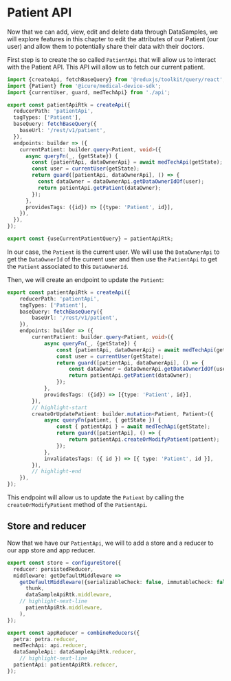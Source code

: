 # Patient API

Now that we can add, view, edit and delete data through DataSamples, we will explore features in this chapter to edit the attributes of our Patient (our user) and allow them to potentially share their data with their doctors.

First step is to create the so called `PatientApi` that will allow us to interact with the Patient API. This API will allow us to fetch our current patient.

```typescript title="src/services/patient-api.ts"
import {createApi, fetchBaseQuery} from '@reduxjs/toolkit/query/react';
import {Patient} from '@icure/medical-device-sdk';
import {currentUser, guard, medTechApi} from './api';

export const patientApiRtk = createApi({
  reducerPath: 'patientApi',
  tagTypes: ['Patient'],
  baseQuery: fetchBaseQuery({
    baseUrl: '/rest/v1/patient',
  }),
  endpoints: builder => ({
    currentPatient: builder.query<Patient, void>({
      async queryFn(_, {getState}) {
        const {patientApi, dataOwnerApi} = await medTechApi(getState);
        const user = currentUser(getState);
        return guard([patientApi, dataOwnerApi], () => {
          const dataOwner = dataOwnerApi.getDataOwnerIdOf(user);
          return patientApi.getPatient(dataOwner);
        });
      },
      providesTags: ({id}) => [{type: 'Patient', id}],
    }),
  }),
});

export const {useCurrentPatientQuery} = patientApiRtk;
```

In our case, the `Patient` is the current user. We will use the `DataOwnerApi` to get the `DataOwnerId` of the current user and then use the `PatientApi` to get the `Patient` associated to this `DataOwnerId`.

Then, we will create an endpoint to update the `Patient`:

```typescript title="src/services/patient-api.ts"
export const patientApiRtk = createApi({
    reducerPath: 'patientApi',
    tagTypes: ['Patient'],
    baseQuery: fetchBaseQuery({
        baseUrl: '/rest/v1/patient',
    }),
    endpoints: builder => ({
        currentPatient: builder.query<Patient, void>({
            async queryFn(_, {getState}) {
                const {patientApi, dataOwnerApi} = await medTechApi(getState);
                const user = currentUser(getState);
                return guard([patientApi, dataOwnerApi], () => {
                    const dataOwner = dataOwnerApi.getDataOwnerIdOf(user);
                    return patientApi.getPatient(dataOwner);
                });
            },
            providesTags: ({id}) => [{type: 'Patient', id}],
        }),
        // highlight-start
        createOrUpdatePatient: builder.mutation<Patient, Patient>({
            async queryFn(patient, { getState }) {
                const { patientApi } = await medTechApi(getState);
                return guard([patientApi], () => {
                    return patientApi.createOrModifyPatient(patient);
                });
            },
            invalidatesTags: ({ id }) => [{ type: 'Patient', id }],
        }),
        // highlight-end
    }),
});

```

This endpoint will allow us to update the `Patient` by calling the `createOrModifyPatient` method of the `PatientApi`.

## Store and reducer

Now that we have our `PatientApi`, we will to add a store and a reducer to our app store and app reducer.

```typescript title="src/redux/store.ts"
export const store = configureStore({
  reducer: persistedReducer,
  middleware: getDefaultMiddleware =>
    getDefaultMiddleware({serializableCheck: false, immutableCheck: false}).concat(
      thunk,
      dataSampleApiRtk.middleware,
    // highlight-next-line
      patientApiRtk.middleware,
    ),
});
```

```typescript title="src/redux/reducer.ts"
export const appReducer = combineReducers({
  petra: petra.reducer,
  medTechApi: api.reducer,
  dataSampleApi: dataSampleApiRtk.reducer,
    // highlight-next-line
  patientApi: patientApiRtk.reducer,
});
```
